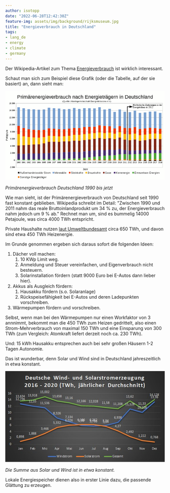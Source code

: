 ```yaml
---
author: isotopp
date: "2022-06-28T12:42:30Z"
feature-img: assets/img/background/rijksmuseum.jpg
title: "Energieverbrauch in Deutschland"
tags:
- lang_de
- energy
- climate
- germany
---
```


Der Wikipedia-Artikel zum Thema [Energieverbrauch](https://de.wikipedia.org/wiki/Energieverbrauch#Energieverbrauch_in_Deutschland) ist wirklich interessant.

Schaut man sich zum Beispiel diese Grafik (oder die Tabelle, auf der sie basiert) an, dann sieht man:

![](/uploads/2022/07/germany-primary-energy.png)

*Primärenergieverbrauch Deutschland 1990 bis jetzt*

Wie man sieht, ist der Primärenergieverbrauch von Deutschland seit 1990 fast konstant geblieben.
Wikipedia schreibt im Detail: "Zwischen 1990 und 2011 nahm das reale Bruttoinlandprodukt um 34 % zu, der Energieverbrauch nahm jedoch um 9 % ab."
Rechnet man um, sind es bummelig 14000 Petajoule, was circa 4000 TWh entspricht.

Private Haushalte nutzen [laut Umweltbundesamt](https://www.umweltbundesamt.de/daten/private-haushalte-konsum/wohnen/energieverbrauch-privater-haushalte#hochster-anteil-am-energieverbrauch-zum-heizen) circa 650 TWh, und davon sind etwa 450 TWh Heizenergie.

Im Grunde genommen ergeben sich daraus sofort die folgenden Ideen:

1. Dächer voll machen:
   1. 10 KWp Limit weg.
   2. Anmeldung und Steuer vereinfachen, und Eigenverbrauch nicht besteuern.
   3. Solarinstallation fördern (statt 9000 Euro bei E-Autos dann lieber hier).
2. Akkus als Ausgleich fördern:
   1. Hausakku fördern (s.o. Solaranlage)
   2. Rückspeisefähigkeit bei E-Autos und deren Ladepunkten vorschreiben.
3. Wärmepumpen fördern und vorschreiben.

Selbst, wenn man bei den Wärmepumpen nur einen Workfaktor von 3 annnimmt, bekommt man die 450 TWh zum Heizen gedrittelt, also einen Strom-Mehrverbrauch von maximal 150 TWh und eine Einsparung von 300 TWh (zum Vergleich: Atomkraft liefert derzeit noch ca. 230 TWh).

Und: 15 kWh Hausakku entsprechen auch bei sehr großen Häusern 1-2 Tagen Autonomie.

Das ist wunderbar, denn Solar und Wind sind in Deutschland jahreszeitlich in etwa konstant.

![](/uploads/2022/07/germany-solar-und-wind.jpg)

*Die Summe aus Solar und Wind ist in etwa konstant.*

Lokale Energiespeicher dienen also in erster Linie dazu, die passende Glättung zu erzeugen.
